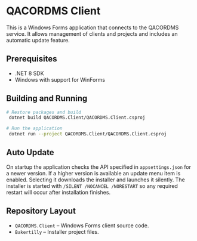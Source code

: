 # QACORDMS Client

This is a Windows Forms application that connects to the QACORDMS service.
It allows management of clients and projects and includes an automatic update feature.

## Prerequisites
- .NET 8 SDK
- Windows with support for WinForms

## Building and Running
```bash
# Restore packages and build
 dotnet build QACORDMS.Client/QACORDMS.Client.csproj

# Run the application
 dotnet run --project QACORDMS.Client/QACORDMS.Client.csproj
```

## Auto Update
On startup the application checks the API specified in `appsettings.json` for a newer version. If a higher version is available an update menu item is enabled. Selecting it downloads the installer and launches it silently. The installer is started with `/SILENT /NOCANCEL /NORESTART` so any required restart will occur after installation finishes.

## Repository Layout
- `QACORDMS.Client` – Windows Forms client source code.
- `Bakertilly` – Installer project files.

